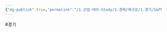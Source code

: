 ```yaml
---
{"dg-publish":true,"permalink":"/1.산업-테마-Study/1.경제/매크로/1.경기/S&P500 종합구매관리자 지수/S&P500 종합 구매 관리자 지수/","created":"2024-11-20T21:02:26.962+09:00","updated":"2025-06-03T20:07:19.601+09:00"}
---
```


#경기 